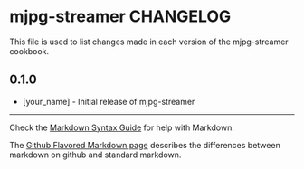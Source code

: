 mjpg-streamer CHANGELOG
=======================

This file is used to list changes made in each version of the mjpg-streamer cookbook.

0.1.0
-----
- [your_name] - Initial release of mjpg-streamer

- - -
Check the [Markdown Syntax Guide](http://daringfireball.net/projects/markdown/syntax) for help with Markdown.

The [Github Flavored Markdown page](http://github.github.com/github-flavored-markdown/) describes the differences between markdown on github and standard markdown.
